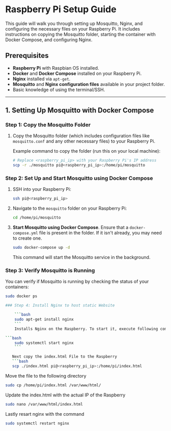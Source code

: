 # Raspberry Pi Setup Guide

This guide will walk you through setting up Mosquitto, Nginx, and configuring the necessary files on your Raspberry Pi. It includes instructions on copying the Mosquitto folder, starting the container with Docker Compose, and configuring Nginx.

## Prerequisites

- **Raspberry Pi** with Raspbian OS installed.
- **Docker** and **Docker Compose** installed on your Raspberry Pi.
- **Nginx** installed via `apt-get`.
- **Mosquitto** and **Nginx configuration files** available in your project folder.
- Basic knowledge of using the terminal/SSH.

---

## 1. **Setting Up Mosquitto with Docker Compose**

### Step 1: Copy the Mosquitto Folder

1. Copy the Mosquitto folder (which includes configuration files like `mosquitto.conf` and any other necessary files) to your Raspberry Pi.

    Example command to copy the folder (run this on your local machine):

    ```bash
    # Replace <raspberry_pi_ip> with your Raspberry Pi's IP address
    scp -r ./mosquitto pi@<raspberry_pi_ip>:/home/pi/mosquitto
    ```

### Step 2: Set Up and Start Mosquitto using Docker Compose

1. SSH into your Raspberry Pi:

    ```bash
    ssh pi@<raspberry_pi_ip>
    ```

2. Navigate to the `mosquitto` folder on your Raspberry Pi:

    ```bash
    cd /home/pi/mosquitto
    ```

3. **Start Mosquitto using Docker Compose**. Ensure that a `docker-compose.yml` file is present in the folder. If it isn't already, you may need to create one.

    ```bash
    sudo docker-compose up -d
    ```

    This command will start the Mosquitto service in the background.

### Step 3: Verify Mosquitto is Running

You can verify if Mosquitto is running by checking the status of your containers:

```bash
sudo docker ps

### Step 4: Install Nginx to host static Website

    ```bash
    sudo apt-get install nginx
    ```
    Installs Nginx on the Raspberry. To start it, execute following command

```bash
    sudo systemctl start nginx
    ```

   Next copy the index.html File to the Raspberry
   ```bash
   scp ./index.html pi@<raspberry_pi_ip>:/home/pi/index.html 
   ```

   Move the file to the following directory
   ```bash 
   sudo cp /home/pi/index.html /var/www/html/
   ```
  
   Update the index.html with the actual IP of the Raspberry
   ```bash
   sudo nano /var/www/html/index.html
   ```
  
   Lastly resart nginx with the command
   ```bash 
   sudo systemctl restart nginx
   ```

 
